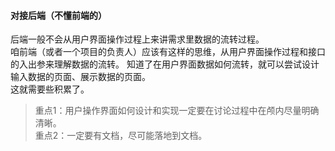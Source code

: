 #### 对接后端（不懂前端的）

后端一般不会从用户界面操作过程上来讲需求里数据的流转过程。  
咱前端（或者一个项目的负责人）应该有这样的思维，从用户界面操作过程和接口的入出参来理解数据的流转。
知道了在用户界面数据如何流转，就可以尝试设计输入数据的页面、展示数据的页面。  
这就需要些积累了。
> 重点1：用户操作界面如何设计和实现一定要在讨论过程中在颅内尽量明确清晰。  
> 重点2：一定要有文档，尽可能落地到文档。

